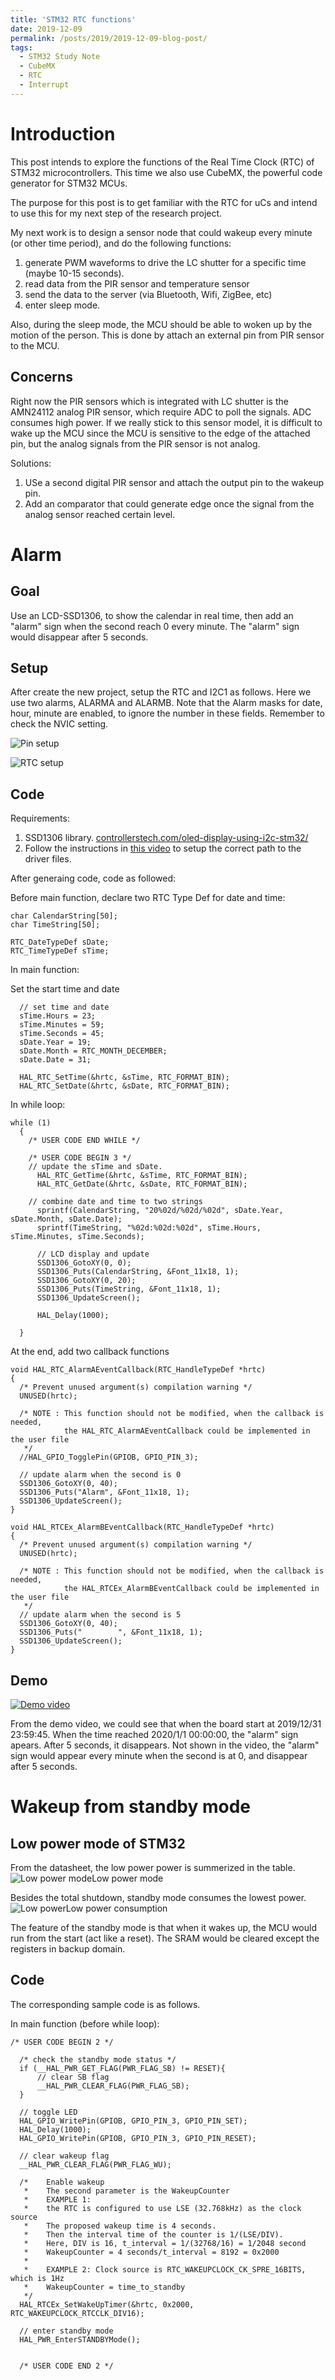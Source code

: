 ```yaml
---
title: 'STM32 RTC functions'
date: 2019-12-09
permalink: /posts/2019/2019-12-09-blog-post/
tags:
  - STM32 Study Note
  - CubeMX
  - RTC
  - Interrupt
---
```

Introduction
==
This post intends to explore the functions of the Real Time Clock (RTC) of STM32 microcontrollers. This time we also use CubeMX, the powerful code generator for STM32 MCUs.

The purpose for this post is to get familiar with the RTC for uCs and intend to use this for my next step of the research project. 

My next work is to design a sensor node that could wakeup every minute (or other time period), and do the following functions:

1. generate PWM waveforms to drive the LC shutter for a specific time (maybe 10-15 seconds).
2. read data from the PIR sensor and temperature sensor
3. send the data to the server (via Bluetooth, Wifi, ZigBee, etc)
4. enter sleep mode.

Also, during the sleep mode, the MCU should be able to woken up by the motion of the person. This is done by attach an external pin from PIR sensor to the MCU. 

Concerns
--
Right now the PIR sensors which is integrated with LC shutter is the AMN24112 analog PIR sensor, which require ADC to poll the signals. ADC consumes high power. If we really stick to this sensor model, it is difficult to wake up the MCU since the MCU is sensitive to the edge of the attached pin, but the analog signals from the PIR sensor is not analog.

Solutions:

1. USe a second digital PIR sensor and attach the output pin to the wakeup pin.
2. Add an comparator that could generate edge once the signal from the analog sensor reached certain level.

Alarm
==
Goal
--
Use an LCD-SSD1306, to show the calendar in real time, then add an "alarm" sign when the second reach 0 every minute. The "alarm" sign would disappear after 5 seconds.



Setup
--
After create the new project, setup the RTC and I2C1 as follows. Here we use two alarms, ALARMA and ALARMB. Note that the Alarm masks for date, hour, minute are enabled, to ignore the number in these fields. Remember to check the NVIC setting.

![Pin setup](http://libowu.com/images/post_img/12-09-post-rtc-setup2.PNG)

![RTC setup](http://libowu.com/images/post_img/12-09-post-rtc-setup.PNG)

Code
--
Requirements:

1. SSD1306 library. [controllerstech.com/oled-display-using-i2c-stm32/](https://controllerstech.com/oled-display-using-i2c-stm32/)
2. Follow the instructions in [this video](https://www.youtube.com/watch?v=M5ddTjrcvEs) to setup the correct path to the driver files.

After generaing code, code as followed:

Before main function, declare two RTC Type Def for date and time:
```
char CalendarString[50];
char TimeString[50];

RTC_DateTypeDef sDate;
RTC_TimeTypeDef sTime;
```

In main function:

Set the start time and date
```
  // set time and date
  sTime.Hours = 23;
  sTime.Minutes = 59;
  sTime.Seconds = 45;
  sDate.Year = 19;
  sDate.Month = RTC_MONTH_DECEMBER;
  sDate.Date = 31;

  HAL_RTC_SetTime(&hrtc, &sTime, RTC_FORMAT_BIN);
  HAL_RTC_SetDate(&hrtc, &sDate, RTC_FORMAT_BIN);
```
In while loop:
```
while (1)
  {
    /* USER CODE END WHILE */

    /* USER CODE BEGIN 3 */
    // update the sTime and sDate. 
	  HAL_RTC_GetTime(&hrtc, &sTime, RTC_FORMAT_BIN);
	  HAL_RTC_GetDate(&hrtc, &sDate, RTC_FORMAT_BIN);

    // combine date and time to two strings
	  sprintf(CalendarString, "20%02d/%02d/%02d", sDate.Year, sDate.Month, sDate.Date);
	  sprintf(TimeString, "%02d:%02d:%02d", sTime.Hours, sTime.Minutes, sTime.Seconds);

	  // LCD display and update
	  SSD1306_GotoXY(0, 0);
	  SSD1306_Puts(CalendarString, &Font_11x18, 1);
	  SSD1306_GotoXY(0, 20);
	  SSD1306_Puts(TimeString, &Font_11x18, 1);
	  SSD1306_UpdateScreen();

	  HAL_Delay(1000);

  }
  ```
At the end, add two callback functions
```
void HAL_RTC_AlarmAEventCallback(RTC_HandleTypeDef *hrtc)
{
  /* Prevent unused argument(s) compilation warning */
  UNUSED(hrtc);

  /* NOTE : This function should not be modified, when the callback is needed,
            the HAL_RTC_AlarmAEventCallback could be implemented in the user file
   */
  //HAL_GPIO_TogglePin(GPIOB, GPIO_PIN_3);

  // update alarm when the second is 0
  SSD1306_GotoXY(0, 40);
  SSD1306_Puts("Alarm", &Font_11x18, 1);
  SSD1306_UpdateScreen();
}

void HAL_RTCEx_AlarmBEventCallback(RTC_HandleTypeDef *hrtc)
{
  /* Prevent unused argument(s) compilation warning */
  UNUSED(hrtc);

  /* NOTE : This function should not be modified, when the callback is needed,
            the HAL_RTCEx_AlarmBEventCallback could be implemented in the user file
   */
  // update alarm when the second is 5
  SSD1306_GotoXY(0, 40);
  SSD1306_Puts("        ", &Font_11x18, 1);
  SSD1306_UpdateScreen();
}
```

Demo
--
[![Demo video](http://libowu.com/images/post_img/12-09-post-video-img.PNG)](https://www.youtube.com/watch?v=cbLt2TRxLOE)

From the demo video, we could see that when the board start at 2019/12/31 23:59:45. When the time reached 2020/1/1 00:00:00, the "alarm" sign apears. After 5 seconds, it disappears. Not shown in the video, the "alarm" sign would appear every minute when the second is at 0, and disappear after 5 seconds.

Wakeup from standby mode
==

Low power mode of STM32
--
From the datasheet, the low power power is summerized in the table.
![Low power mode](http://libowu.com/images/post_img/12-09-post-lowpower-modes.PNG)Low power mode

Besides the total shutdown, standby mode consumes the lowest power. 
![Low power](http://libowu.com/images/post_img/12-09-post-lowpower.PNG)Low power consumption

The feature of the standby mode is that when it wakes up, the MCU would run from the start (act like a reset). The SRAM would be cleared except the registers in backup domain. 

Code
--
The corresponding sample code is as follows.

In main function (before while loop):
```
/* USER CODE BEGIN 2 */

  /* check the standby mode status */
  if (__HAL_PWR_GET_FLAG(PWR_FLAG_SB) != RESET){
	  // clear SB flag
	  __HAL_PWR_CLEAR_FLAG(PWR_FLAG_SB);
  }

  // toggle LED
  HAL_GPIO_WritePin(GPIOB, GPIO_PIN_3, GPIO_PIN_SET);
  HAL_Delay(1000);
  HAL_GPIO_WritePin(GPIOB, GPIO_PIN_3, GPIO_PIN_RESET);

  // clear wakeup flag
  __HAL_PWR_CLEAR_FLAG(PWR_FLAG_WU);

  /*	Enable wakeup
   * 	The second parameter is the WakeupCounter
   * 	EXAMPLE 1:
   * 	the RTC is configured to use LSE (32.768kHz) as the clock source
   * 	The proposed wakeup time is 4 seconds.
   * 	Then the interval time of the counter is 1/(LSE/DIV).
   * 	Here, DIV is 16, t_interval = 1/(32768/16) = 1/2048 second
   * 	WakeupCounter = 4 seconds/t_interval = 8192 = 0x2000
   *
   * 	EXAMPLE 2: Clock source is RTC_WAKEUPCLOCK_CK_SPRE_16BITS, which is 1Hz
   * 	WakeupCounter = time_to_standby
   */
  HAL_RTCEx_SetWakeUpTimer(&hrtc, 0x2000, RTC_WAKEUPCLOCK_RTCCLK_DIV16);

  // enter standby mode
  HAL_PWR_EnterSTANDBYMode();


  /* USER CODE END 2 */
  ```
